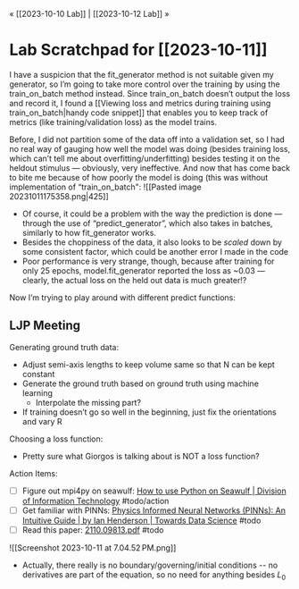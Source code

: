« [[2023-10-10 Lab]] | [[2023-10-12 Lab]] » 
# Lab Scratchpad for [[2023-10-11]]
I have a suspicion that the fit_generator method is not suitable given my generator, so I’m going to take more control over the training by using the train_on_batch method instead. Since train_on_batch doesn’t output the loss and record it, I found a [[Viewing loss and metrics during training using train_on_batch|handy code snippet]] that enables you to keep track of metrics (like training/validation loss) as the model trains.

Before, I did not partition some of the data off into a validation set, so I had no real way of gauging how well the model was doing (besides training loss, which can’t tell me about overfitting/underfitting) besides testing it on the heldout stimulus — obviously, very ineffective. And now that has come back to bite me because of how poorly the model is doing (this was without implementation of “train_on_batch":
![[Pasted image 20231011175358.png|425]]
- Of course, it could be a problem with the way the prediction is done — through the use of “predict_generator”, which also takes in batches, similarly to how fit_generator works.
- Besides the choppiness of the data, it also looks to be *scaled* down by some consistent factor, which could be another error I made in the code
- Poor performance is very strange, though, because after training for only 25 epochs, model.fit_generator reported the loss as ~0.03 — clearly, the actual loss on the held out data is much greater!?

Now I’m trying to play around with different predict functions:

## LJP Meeting
Generating ground truth data:
- Adjust semi-axis lengths to keep volume same so that N can be kept constant
- Generate the ground truth based on ground truth using machine learning
	- Interpolate the missing part?
- If training doesn’t go so well in the beginning, just fix the orientations and vary R

Choosing a loss function:
- Pretty sure what Giorgos is talking about is NOT a loss function?

Action Items:
- [ ] Figure out mpi4py on seawulf: [How to use Python on Seawulf | Division of Information Technology](https://it.stonybrook.edu/help/kb/how-to-use-python-on-seawulf) #todo/action 
- [ ] Get familiar with PINNs: [Physics Informed Neural Networks (PINNs): An Intuitive Guide | by Ian Henderson | Towards Data Science](https://towardsdatascience.com/physics-informed-neural-networks-pinns-an-intuitive-guide-fff138069563) #todo 
- [ ] Read this paper: [2110.09813.pdf](https://arxiv.org/pdf/2110.09813.pdf) #todo

![[Screenshot 2023-10-11 at 7.04.52 PM.png]]
- Actually, there really is no boundary/governing/initial conditions -- no derivatives are part of the equation, so no need for anything besides $L_0$